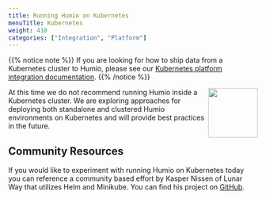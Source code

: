 ```yaml
---
title: Running Humio on Kubernetes
menuTitle: Kubernetes
weight: 410
categories: ["Integration", "Platform"]
---
```


{{% notice note %}}
If you are looking for how to ship data from a Kubernetes cluster to Humio, please see our [Kubernetes platform integration documentation](/integrations/platform-integrations/kubernetes).
{{% /notice %}}

<img src="/integrations/kubernetes.svg" width="100" height="100" style="float: right" />
At this time we do not recommend running Humio inside a Kubernetes cluster. We are exploring approaches for deploying both standalone and clustered Humio environments on Kubernetes and will provide best practices in the future.

## Community Resources
If you would like to experiment with running Humio on Kubernetes today you can reference a community based effort by Kasper Nissen of Lunar Way that utilizes Helm and Minikube. You can find his project on [GitHub](https://github.com/kaspernissen/k8s-humio). 

